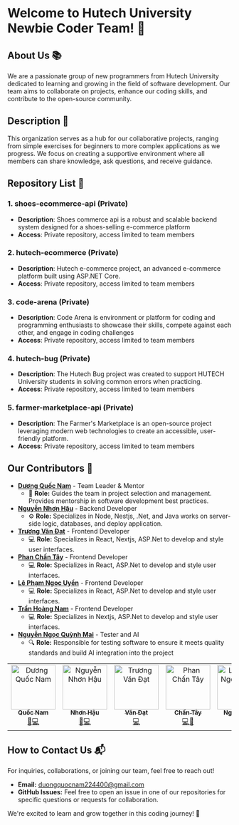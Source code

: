 # Welcome to Hutech University Newbie Coder Team! 👋

## About Us 📚

We are a passionate group of new programmers from Hutech University dedicated to learning and growing in the field of software development. Our team aims to collaborate on projects, enhance our coding skills, and contribute to the open-source community.

## Description 📖

This organization serves as a hub for our collaborative projects, ranging from simple exercises for beginners to more complex applications as we progress. We focus on creating a supportive environment where all members can share knowledge, ask questions, and receive guidance.

## Repository List 📁

### 1. shoes-ecommerce-api (Private)

- **Description**: Shoes commerce api is a robust and scalable backend system designed for a shoes-selling e-commerce platform
- **Access**: Private repository, access limited to team members

### 2. hutech-ecommerce (Private)

- **Description**: Hutech e-commerce project, an advanced e-commerce platform built using ASP.NET Core.
- **Access**: Private repository, access limited to team members

### 3. code-arena (Private)

- **Description**: Code Arena is environment or platform for coding and programming enthusiasts to showcase their skills, compete against each other, and engage in coding challenges
- **Access**: Private repository, access limited to team members

### 4. hutech-bug (Private)

- **Description**: The Hutech Bug project was created to support HUTECH University students in solving common errors when practicing.
- **Access**: Private repository, access limited to team members

### 5. farmer-marketplace-api (Private)

- **Description**: The Farmer's Marketplace is an open-source project leveraging modern web technologies to create an accessible, user-friendly platform.
- **Access**: Private repository, access limited to team members

## Our Contributors 🌟

- **[Dương Quốc Nam](https://github.com/qoucname2202)** - Team Leader & Mentor
  - 📖 **Role:** Guides the team in project selection and management. Provides mentorship in software development best practices.
- **[Nguyễn Nhơn Hậu](https://github.com/sharrlotte)** - Backend Developer
  - ⚙️ **Role:** Specializes in Node, Nestjs, .Net, and Java works on server-side logic, databases, and deploy application.
- **[Trương Văn Đạt](https://github.com/dattv23)** - Frontend Developer
  - 💻 **Role:** Specializes in React, Nextjs, ASP.Net to develop and style user interfaces.
- **[Phan Chấn Tây](https://github.com/chantay123)** - Frontend Developer
  - 💻 **Role:** Specializes in React, ASP.Net to develop and style user interfaces.
- **[Lê Phạm Ngọc Uyển](https://github.com/ngcuyen)** - Frontend Developer
  - 💻 **Role:** Specializes in React, ASP.Net to develop and style user interfaces.
- **[Trần Hoàng Nam](https://github.com/Nam-th)** - Frontend Developer
  - 💻 **Role:** Specializes in Nextjs, ASP.Net to develop and style user interfaces.
- **[Nguyễn Ngọc Quỳnh Mai](https://github.com/just-mein)** - Tester and AI
  - 🔍 **Role:** Responsible for testing software to ensure it meets quality standards and build AI integration into the project

<table align="center">
  <tbody>
	<tr>
		<td align="center"><a href="https://github.com/qoucname2202"><img src="https://avatars.githubusercontent.com/qoucname2202" width="100px;" alt="Dương Quốc Nam"/><br/><sub><b>Quốc Nam</b></sub></a><br/><a href="https://github.com/qoucname2202" title="Document">📝</a><a href="https://github.com/qoucname2202" title="Code">💻</a></td>
		<td align="center"><a href="https://github.com/sharrlotte"><img src="https://avatars.githubusercontent.com/sharrlotte" width="100px;" alt="Nguyễn Nhơn Hậu"/><br/><sub><b>Nhơn Hậu</b></sub></a><br/><a href="https://github.com/qoucname2202" title="Document">📝</a><a  href="https://github.com/sharrlotte" title="Code">💻</a></td>
    <td align="center"><a href="https://github.com/dattv23"><img src="https://avatars.githubusercontent.com/dattv23" width="100px;" alt="Trương Văn Đạt"/><br/><sub><b>Văn Đạt</b></sub></a><br/><a href="https://github.com/dattv23" title="Code">💻</a></td>
		<td align="center"><a href="https://github.com/chantay123"><img src="https://avatars.githubusercontent.com/chantay123" width="100px;" alt="Phan Chấn Tây" /><br/><sub><b>Chấn Tây</b></sub></a><br/><a href="https://github.com/chantay123" title="Code">💻</a><a href="https://github.com/chantay123" title="Design">🎨</a></td>
		<td align="center"><a href="https://github.com/ngcuyen"><img src="https://avatars.githubusercontent.com/ngcuyen" width="100px;" alt="Lê Phạm Ngọc Uyển" /><br/><sub><b>Ngọc Uyển</b></sub></a><br/><a href="https://github.com/ngcuyen" title="Code">💻</a><a href="https://github.com/ngcuyen" title="Analysis">📉</a></td>
		<td align="center"><a href="https://github.com/just-mein"><img src="https://avatars.githubusercontent.com/just-mein" width="100px;" alt="Nguyễn Ngọc Quỳnh Mai"/><br/><sub><b>Quỳnh Mai</b></sub></a><br/><a href="https://github.com/just-mein" title="Test">🔍</a><a href="https://github.com/just-mein" title="AI">🤖</a><a href="https://github.com/just-mein" title="Analysis">📉</a></td>
		<td align="center"><a href="https://github.com/Nam-th"><img src="https://avatars.githubusercontent.com/Nam-th" width="100px;" alt="Trần Hoàng Nam"/><br/><sub><b>Hoàng Nam</b></sub></a><br/><a href="https://github.com/Nam-th" title="Code">💻</a></td>
	</tr>
	</tbody>
</table>

## How to Contact Us 📬

For inquiries, collaborations, or joining our team, feel free to reach out!

- **Email:** [duongquocnam224400@gmail.com](mailto:duongquocnam224400@gmail.com)
- **GitHub Issues:** Feel free to open an issue in one of our repositories for specific questions or requests for collaboration.

We're excited to learn and grow together in this coding journey! 🚀
